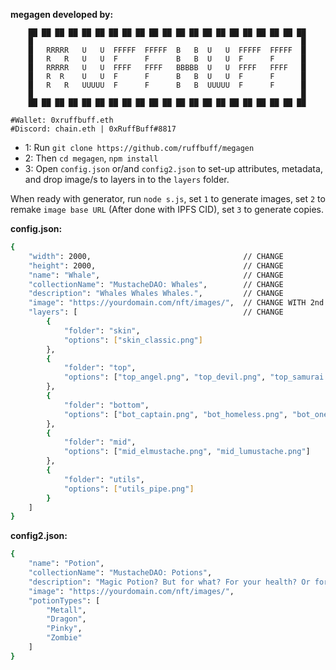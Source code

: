 **megagen developed by:**
```solidity
    ██ ██ ██ ██ ██ ██ ██ ██ ██ ██ ██ ██ ██ ██ ██ ██ ██ ██ ██ ██ ██
    █                                                            █
    █   RRRRR   U   U  FFFFF  FFFFF  B   B  U   U  FFFFF  FFFFF  █
    █   R   R   U   U  F      F      B   B  U   U  F      F      █
    █   RRRRR   U   U  FFFF   FFFF   BBBBB  U   U  FFFF   FFFF   █
    █   R  R    U   U  F      F      B   B  U   U  F      F      █
    █   R   R   UUUUU  F      F      B   B  UUUUU  F      F      █
    █                                                            █
    ██ ██ ██ ██ ██ ██ ██ ██ ██ ██ ██ ██ ██ ██ ██ ██ ██ ██ ██ ██ ██

#Wallet: 0xruffbuff.eth
#Discord: chain.eth | 0xRuffBuff#8817
```

- 1: Run `git clone https://github.com/ruffbuff/megagen`
- 2: Then `cd megagen`, `npm install`
- 3: Open `config.json` or/and `config2.json` to set-up attributes, metadata, and drop image/s to layers in to the `layers` folder.

When ready with generator, run `node s.js`, set `1` to generate images, set `2` to remake `image base URL` (After done with IPFS CID), set `3` to generate copies.

**config.json:**
```bash
{
    "width": 2000,                                  // CHANGE
    "height": 2000,                                 // CHANGE
    "name": "Whale",                                // CHANGE
    "collectionName": "MustacheDAO: Whales",        // CHANGE
    "description": "Whales Whales Whales.",         // CHANGE
    "image": "https://yourdomain.com/nft/images/",  // CHANGE WITH 2nd command
    "layers": [                                     // CHANGE
        {
            "folder": "skin",
            "options": ["skin_classic.png"]
        },
        {
            "folder": "top",
            "options": ["top_angel.png", "top_devil.png", "top_samurai.png"]
        },
        {
            "folder": "bottom",
            "options": ["bot_captain.png", "bot_homeless.png", "bot_onetwo.png"]
        },
        {
            "folder": "mid",
            "options": ["mid_elmustache.png", "mid_lumustache.png"]
        },
        {
            "folder": "utils",
            "options": ["utils_pipe.png"]
        }
    ]
}
```

**config2.json:**
```bash
{
    "name": "Potion",                                                                                                   // CHANGE
    "collectionName": "MustacheDAO: Potions",                                                                           // CHANGE
    "description": "Magic Potion? But for what? For your health? Or for you and your family? Or for the whole world?",  // CHANGE
    "image": "https://yourdomain.com/nft/images/",                                                                      // CHANGE WITH 2nd command
    "potionTypes": [                                                                                                    // CHANGE
        "Metall",
        "Dragon",
        "Pinky",
        "Zombie"
    ]
}
```